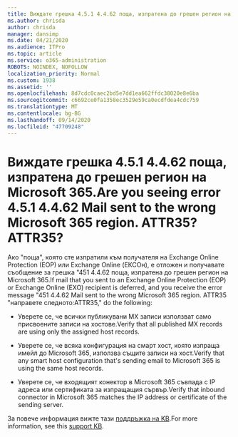 ```yaml
---
title: Виждате грешка 4.5.1 4.4.62 поща, изпратена до грешен регион на Microsoft 365. ATTR35?
ms.author: chrisda
author: chrisda
manager: dansimp
ms.date: 04/21/2020
ms.audience: ITPro
ms.topic: article
ms.service: o365-administration
ROBOTS: NOINDEX, NOFOLLOW
localization_priority: Normal
ms.custom: 1938
ms.assetid: ''
ms.openlocfilehash: 8d7cdc0caec2bd5e7dd1ea662ffdc38020e8e6ba
ms.sourcegitcommit: c6692ce0fa1358ec3529e59ca0ecdfdea4cdc759
ms.translationtype: MT
ms.contentlocale: bg-BG
ms.lasthandoff: 09/14/2020
ms.locfileid: "47709248"
---
```

# <a name="are-you-seeing-error-451-4462-mail-sent-to-the-wrong-microsoft-365-region-attr35"></a><span data-ttu-id="ff202-103">Виждате грешка 4.5.1 4.4.62 поща, изпратена до грешен регион на Microsoft 365.</span><span class="sxs-lookup"><span data-stu-id="ff202-103">Are you seeing error 4.5.1 4.4.62 Mail sent to the wrong Microsoft 365 region.</span></span> <span data-ttu-id="ff202-104">ATTR35?</span><span class="sxs-lookup"><span data-stu-id="ff202-104">ATTR35?</span></span>

<span data-ttu-id="ff202-105">Ако "поща", която сте изпратили към получателя на Exchange Online Protection (EOP) или Exchange Online (ЕКСОн), е отложен и получавате съобщение за грешка "451 4.4.62 поща, изпратена до грешен регион на Microsoft 365.</span><span class="sxs-lookup"><span data-stu-id="ff202-105">If mail that you sent to an Exchange Online Protection (EOP) or Exchange Online (EXO) recipient is deferred, and you receive the error message "451 4.4.62 Mail sent to the wrong Microsoft 365 region.</span></span> <span data-ttu-id="ff202-106">ATTR35 "направете следното:</span><span class="sxs-lookup"><span data-stu-id="ff202-106">ATTR35," do the following:</span></span>

- <span data-ttu-id="ff202-107">Уверете се, че всички публикувани MX записи използват само присвоените записи на хостове.</span><span class="sxs-lookup"><span data-stu-id="ff202-107">Verify that all published MX records are using only the assigned host records.</span></span>

- <span data-ttu-id="ff202-108">Уверете се, че всяка конфигурация на смарт хост, която изпраща имейл до Microsoft 365, използва същите записи на хост.</span><span class="sxs-lookup"><span data-stu-id="ff202-108">Verify that any smart host configuration that's sending email to Microsoft 365 is using the same host records.</span></span>

- <span data-ttu-id="ff202-109">Уверете се, че входящият конектор в Microsoft 365 съвпада с IP адреса или сертификата за изпращащия сървър.</span><span class="sxs-lookup"><span data-stu-id="ff202-109">Verify that inbound connector in Microsoft 365 matches the IP address or certificate of the sending server.</span></span>

<span data-ttu-id="ff202-110">За повече информация вижте тази [поддръжка на KB](https://support.microsoft.com/help/4057301/attr35-response-code-when-mail-is-sent-to-eop-exo).</span><span class="sxs-lookup"><span data-stu-id="ff202-110">For more information, see this [support KB](https://support.microsoft.com/help/4057301/attr35-response-code-when-mail-is-sent-to-eop-exo).</span></span>
